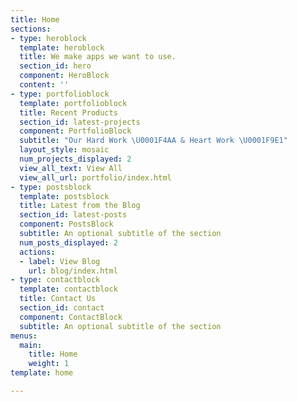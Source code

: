 ```yaml
---
title: Home
sections:
- type: heroblock
  template: heroblock
  title: We make apps we want to use.
  section_id: hero
  component: HeroBlock
  content: ''
- type: portfolioblock
  template: portfolioblock
  title: Recent Products
  section_id: latest-projects
  component: PortfolioBlock
  subtitle: "Our Hard Work \U0001F4AA & Heart Work \U0001F9E1"
  layout_style: mosaic
  num_projects_displayed: 2
  view_all_text: View All
  view_all_url: portfolio/index.html
- type: postsblock
  template: postsblock
  title: Latest from the Blog
  section_id: latest-posts
  component: PostsBlock
  subtitle: An optional subtitle of the section
  num_posts_displayed: 2
  actions:
  - label: View Blog
    url: blog/index.html
- type: contactblock
  template: contactblock
  title: Contact Us
  section_id: contact
  component: ContactBlock
  subtitle: An optional subtitle of the section
menus:
  main:
    title: Home
    weight: 1
template: home

---
```

